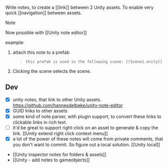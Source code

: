 Write notes, to create a [[link]] between 2 Unity assets. 
To enable very quick [[navigation]] between assets. 

> [!NOTE] 
> Now possible with [[Unity note editor]]

example:
1. attach this note to a prefab
   > `this prefab is used in the following scene: [[Scene1.unity]]`
2. Clicking the scene selects the scene.

## Dev
 - [x] unity notes, that link to other Unity assets. https://github.com/hannesdelbeke/unity-note-editor
- [x] GUID links to other assets
- [x] some kind of note parser, with plugin support, to convert these links to clickable links in rich text.
- [ ] it'd be great to support right-click on an asset to generate & copy the link. [[Unity extend right click context menu]]
- [x] a lot of the power of these notes will come from private comments, that you don't want to commit. So figure out a local solution. [[Unity local]]

- [[Unity inspector notes for folders & assets]]
- [[Unity - add notes to gameobjects]]

